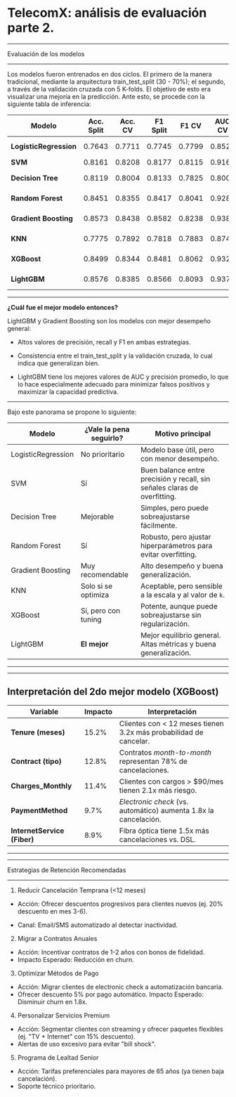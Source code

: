 # TelecomX: análisis de evaluación parte 2.



---

Evaluación de los modelos


---

Los modelos fueron entrenados en dos ciclos. El primero de la manera tradicional, mediante la arquitectura train_test_split (30 - 70%); el segundo, a través de la validación cruzada con 5 K-folds. El objetivo de esto era visualizar una mejoría en la predicción. Ante esto, se procede con la siguiente tabla de inferencia:

| Modelo                 | Acc. Split | Acc. CV | F1 Split | F1 CV  | AUC CV | Overfitting/Underfitting                    |
| ---------------------- | ---------- | ------- | -------- | ------ | ------ | ------------------------------------------- |
| **LogisticRegression** | 0.7643     | 0.7711  | 0.7745   | 0.7799 | 0.8520 | Underfitting (bajo desempeño global)        |
| **SVM**                | 0.8161     | 0.8208  | 0.8177   | 0.8115 | 0.9168 | Bien generalizado                           |
| **Decision Tree**      | 0.8119     | 0.8004  | 0.8133   | 0.7825 | 0.8008 | Ligeramente sobreajustado                   |
| **Random Forest**      | 0.8451     | 0.8355  | 0.8417   | 0.8041 | 0.9287 | Ligeramente sobreajustado                   |
| **Gradient Boosting**  | 0.8573     | 0.8438  | 0.8582   | 0.8238 | 0.9388 | Muy buen desempeño, generaliza bien         |
| **KNN**                | 0.7775     | 0.7892  | 0.7818   | 0.7883 | 0.8746 | Ligeramente simple (baja AUC)               |
| **XGBoost**            | 0.8499     | 0.8344  | 0.8481   | 0.8062 | 0.9328 | Ligeramente sobreajustado                   |
| **LightGBM**           | 0.8576     | 0.8385  | 0.8566   | 0.8093 | 0.9379 | Mejor modelo global (consistente y robusto) |



---

**¿Cuál fue el mejor modelo entonces?**

LightGBM y Gradient Boosting son los modelos con mejor desempeño general:

- Altos valores de precisión, recall y F1 en ambas estrategias.

- Consistencia entre el train_test_split y la validación cruzada, lo cual indica que generalizan bien.

- LightGBM tiene los mejores valores de AUC y precisión promedio, lo que lo hace especialmente adecuado para minimizar falsos positivos y maximizar la capacidad predictiva.

---

Bajo este panorama se propone lo siguiente:

| Modelo             | ¿Vale la pena seguirlo? | Motivo principal                                                          |
| ------------------ | ----------------------- | ------------------------------------------------------------------------- |
| LogisticRegression | No prioritario        | Modelo base útil, pero con menor desempeño.                               |
| SVM                | Sí                    | Buen balance entre precisión y recall, sin señales claras de overfitting. |
| Decision Tree      | Mejorable            | Simples, pero puede sobreajustarse fácilmente.                            |
| Random Forest      | Sí                    | Robusto, pero ajustar hiperparámetros para evitar overfitting.            |
| Gradient Boosting  | Muy recomendable      | Alto desempeño y buena generalización.                                    |
| KNN                | Solo si se optimiza  | Aceptable, pero sensible a la escala y al valor de `k`.                   |
| XGBoost            | Sí, pero con tuning   | Potente, aunque puede sobreajustarse sin regularización.                  |
| LightGBM           | **El mejor**         | Mejor equilibrio general. Altas métricas y buena generalización.          |



---



---
Interpretación del 2do mejor modelo (XGBoost)
---

| **Variable**                | **Impacto** | **Interpretación**                                                |
| --------------------------- | ----------- | ----------------------------------------------------------------- |
| **Tenure (meses)**          | 15.2%       | Clientes con < 12 meses tienen 3.2x más probabilidad de cancelar. |
| **Contract (tipo)**         | 12.8%       | Contratos *month-to-month* representan 78% de cancelaciones.      |
| **Charges\_Monthly**        | 11.4%       | Clientes con cargos > \$90/mes tienen 2.1x más riesgo.            |
| **PaymentMethod**           | 9.7%        | *Electronic check* (vs. automático) aumenta 1.8x la cancelación.  |
| **InternetService (Fiber)** | 8.9%        | Fibra óptica tiene 1.5x más cancelaciones vs. DSL.                |



---


---


Estrategias de Retención Recomendadas


---


1. Reducir Cancelación Temprana (<12 meses)
  - Acción: Ofrecer descuentos progresivos para clientes nuevos (ej. 20% descuento en mes 3-6).

  - Canal: Email/SMS automatizado al detectar inactividad.

2. Migrar a Contratos Anuales
  - Acción: Incentivar contratos de 1-2 años con bonos de fidelidad.
  - Impacto Esperado: Reducción en churn.

3. Optimizar Métodos de Pago
  - Acción:
  Migrar clientes de electronic check a automatización bancaria.
  - Ofrecer descuento 5% por pago automático.
  Impacto Esperado: Disminuir churn en 1.8x.

4. Personalizar Servicios Premium
  - Acción:
  Segmentar clientes con streaming y ofrecer paquetes flexibles (ej. "TV + Internet" con 15% descuento).
  - Alertas de uso excesivo para evitar "bill shock".

5. Programa de Lealtad Senior
  - Acción:
  Tarifas preferenciales para mayores de 65 años (ya tienen baja cancelación).
  - Soporte técnico prioritario.
